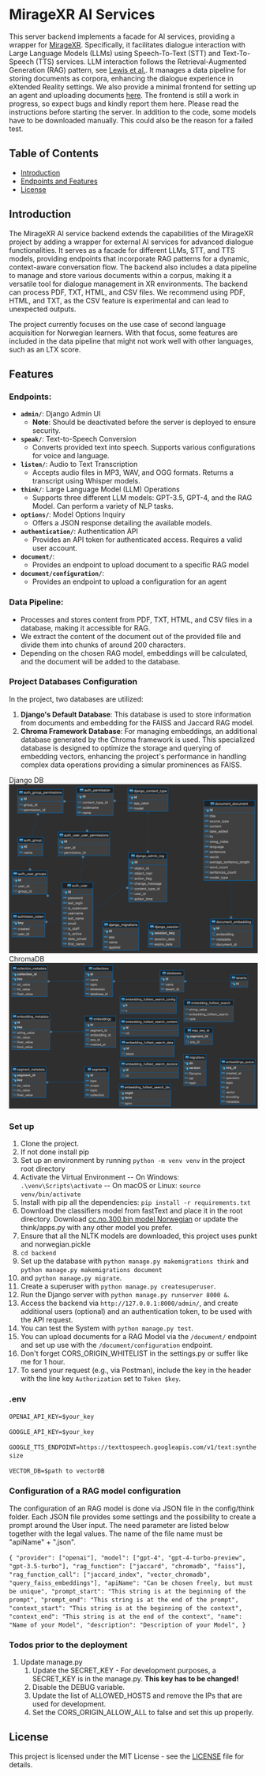 # MirageXR AI Services

This server backend implements a facade for AI services, providing a wrapper for [MirageXR](https://github.com/WEKIT-ECS/MIRAGE-XR). Specifically, it 
facilitates dialogue interaction with Large Language Models (LLMs) using Speech-To-Text (STT) and Text-To-Speech (TTS) 
services. LLM interaction follows the Retrieval-Augmented Generation (RAG) pattern, see 
[Lewis et al.](https://arxiv.org/abs/2005.11401). It manages a data pipeline for storing documents as corpora, 
enhancing the dialogue experience in eXtended Reality settings. We also provide a minimal frontend for setting up 
an agent and uploading documents [here](https://github.com/AKissMail/MIRAGEXR_AgentBuilder). The frontend is still a 
work in progress, so expect bugs and kindly report them here. Please read the instructions before starting the server. 
In addition to the code, some models have to be downloaded manually. This could also be the reason for a failed test. 

## Table of Contents

- [Introduction](#introduction)
- [Endpoints and Features](#features)
- [License](#license)

## Introduction

The MirageXR AI service backend extends the capabilities of the MirageXR project by adding a wrapper for external AI 
services for advanced dialogue functionalities. It serves as a facade for different LLMs, STT, and TTS models, providing 
endpoints that incorporate RAG patterns for a dynamic, context-aware conversation flow. The backend also includes a 
data pipeline to manage and store various documents within a corpus, making it a versatile tool for dialogue management
in XR environments. The backend can process PDF, TXT, HTML, and CSV files. We recommend using PDF, HTML, and TXT, as 
the CSV feature is experimental and can lead to unexpected outputs.

The project currently focuses on the use case of second language acquisition for Norwegian learners. With that focus, 
some features are included in the data pipeline that might not work well with other languages, such as an LTX score. 

## Features

### Endpoints:

- **`admin/`**: Django Admin UI
  - **Note**: Should be deactivated before the server is deployed to ensure security.
- **`speak/`**: Text-to-Speech Conversion
  - Converts provided text into speech. Supports various configurations for voice and language.
- **`listen/`**: Audio to Text Transcription
  - Accepts audio files in MP3, WAV, and OGG formats. Returns a transcript using Whisper models.
- **`think/`**: Large Language Model (LLM) Operations
  - Supports three different LLM models: GPT-3.5, GPT-4, and the RAG Model. Can perform a variety of NLP tasks.
- **`options/`**: Model Options Inquiry
  - Offers a JSON response detailing the available models.
- **`authentication/`**: Authentication API
  - Provides an API token for authenticated access. Requires a valid user account.
- **`document/`**: 
  - Provides an endpoint to upload document to a specific RAG model
- **`document/configuration/`**: 
  - Provides an endpoint to upload a configuration for an agent

### Data Pipeline:

- Processes and stores content from PDF, TXT, HTML, and CSV files in a database, making it accessible for RAG.
- We extract the content of the document out of the provided file and divide them into chunks of around 200 characters.
- Depending on the chosen RAG model, embeddings will be calculated, and the document will be added to the database.

### Project Databases Configuration

In the project, two databases are utilized:

1. **Django's Default Database**: This database is used to store information from documents and embedding for the FAISS 
and Jaccard RAG model.
2. **Chroma Framework Database**: For managing embeddings, an additional database generated by the Chroma framework is 
used. This specialized database is designed to optimize the storage and querying of embedding vectors, enhancing the 
project's performance in handling complex data operations providing a simular prominences as FAISS. 


Django DB 
![DjangoDB.png](readMe/DjangoDB.png)
ChromaDB
![chromaDB.png](readMe/chromaDB.png)

### Set up
1. Clone the project.
2. If not done install pip
3. Set up an environment by running `python -m venv venv` in the project root directory
4. Activate the Virtual Environment -- On Windows: `.\venv\Scripts\activate` -- On macOS or Linux: `source venv/bin/activate`
5. Install with pip all the dependencies: `pip install -r requirements.txt`
6. Download the classifiers model from fastText and place it in the root directory. Download [cc.no.300.bin model Norwegian](https://dl.fbaipublicfiles.com/fasttext/vectors-crawl/cc.no.300.bin.gz) 
or update the think/apps.py with any other model you prefer.
7. Ensure that all the NLTK models are downloaded, this project uses punkt and norwegian.pickle  
8. `cd backend`
9. Set up the database with `python manage.py makemigrations think` and `python manage.py makemigrations document`
10. and `python manage.py migrate`.
11. Create a superuser with `python manage.py createsuperuser`.
12. Run the Django server with `python manage.py runserver 8000 &`.
13. Access the backend via `http://127.0.0.1:8000/admin/`, and create additional users (optional) and an authentication token, to be used with the API request.
14. You can test the System with `python manage.py test`. 
15. You can upload documents for a RAG Model via the `/document/` endpoint and set up use with the `/document/configuration` endpoint.
16. Don't forget CORS_ORIGIN_WHITELIST in the settings.py or suffer like me for 1 hour. 
17. To send your request (e.g., via Postman), include the key in the header with the line key `Authorization` set to `Token $key`.

### .env

`OPENAI_API_KEY=$your_key`

`GOOGLE_API_KEY=$your_key`

`GOOGLE_TTS_ENDPOINT=https://texttospeech.googleapis.com/v1/text:synthesize`

`VECTOR_DB=$path to vectorDB`

### Configuration of a RAG model configuration
The configuration of an RAG model is done via JSON file in the config/think folder. Each JSON file provides some settings 
and the possibility to create a prompt around the User input. The need parameter are listed below together with the legal 
values. The name of the file name must be "apiName" + ".json". 

` {
  "provider": ["openai"],
  "model": ["gpt-4", "gpt-4-turbo-preview", "gpt-3.5-turbo"],
  "rag_function": ["jaccard", "chromadb", "faiss"],
  "rag_function_call": ["jaccard_index", "vector_chromadb", "query_faiss_embeddings"],
  "apiName": "Can be chosen freely, but must be unique",
  "prompt_start": "This string is at the beginning of the prompt",
  "prompt_end": "This string is at the end of the prompt",
  "context_start": "This string is at the beginning of the context",
  "context_end": "This string is at the end of the context",
  "name": "Name of your Model",
  "description": "Description of your Model",
}
`
### Todos prior to the deployment
1. Update manage.py
   1. Update the SECRET_KEY - For development purposes, a SECRET_KEY is in the manage.py. **This key has to be changed!**
   2. Disable the DEBUG variable.
   3. Update the list of ALLOWED_HOSTS and remove the IPs that are used for development.
   4. Set the CORS_ORIGIN_ALLOW_ALL to false and set this up properly.

## License

This project is licensed under the MIT License - see the [LICENSE](readMe/License.md) file for details.

